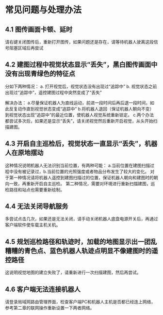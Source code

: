 # 常见问题与处理办法

## 4.1 图传画面卡顿、延时

请右键关闭图传后，重新打开图传，如果问题还是存在，请等待机器人驶离这段信号阻塞区域后再尝试

## 4.2 建图过程中视觉状态显示“丢失”，黑白图传画面中没有出现青绿色的特征点

分如下两种情况：
  a. 打开视觉后，视觉状态没有出现过“追踪中”
  b. 视觉状态之前出现过“追踪中”，遥控建图过程中突然变成了“丢失”

解决办法：
  a.尽量保证机器人为直线运动，前进一段时间后再后退一段时间，如此反复动作直到视觉状态变成“追踪中”
  b.将机器人退回（保证机器人朝向不变）到视觉状态出现“追踪中”的最近位置，使机器人视觉系统重新锁定。
  c.两个办法都尝试多次后，如果还是显示“丢失”，请关闭视觉然后重新开启视觉，从头开始扫描建图。

## 4.3 开启自主巡检后，视觉状态一直显示“丢失”，机器人在原地摆动

这种情况说明机器人无法识别当前位置，有两种可能：
a.当前位置在建图扫描过程中没有被记录过，b.当前位置的光照强度或者物品分布发生了较大的变化。
对于第一种情况请将机器人遥控到建图扫描过的位置，保证机器人朝向和建图时的朝向一致，再重新开启自主巡检。
第二种情况，需要对环境进行重新扫描建图，巡检路径和站点也需要重新绘制。

## 4.4 无法关闭导航服务

多尝试点击几次，如果还是无法关闭，请手动关闭机器人底盘电源开关后，再通过客户端软件使车载主机关机。

## 4.5 规划巡检路径和轨迹时，加载的地图显示出一团乱糟糟的青色点、蓝色机器人轨迹点明显不像建图时的遥控路径

这说明视觉地图的建立失败了，请重新进行一次扫描建图，然后再尝试。

## 4.6 客户端无法连接机器人

请登录局域网路由管理界面，检查客户端PC和机器人主机是否都已经连上网络，参考第二章的联网操作重新设置一下两者网络。
